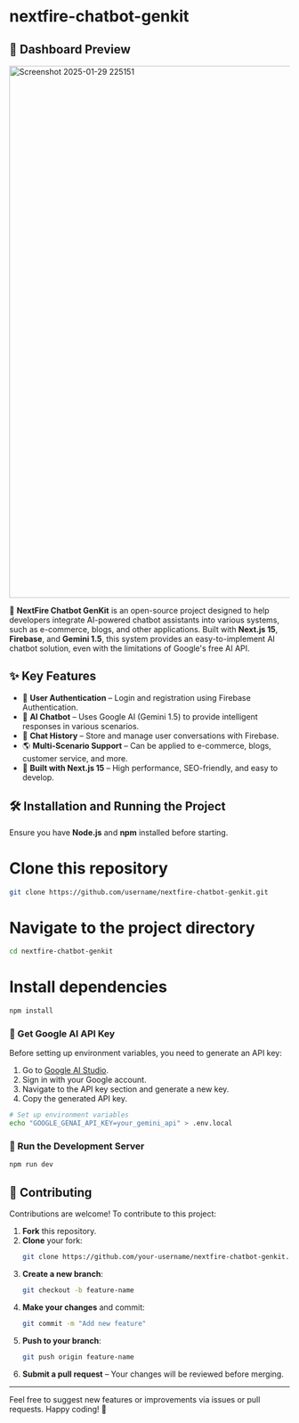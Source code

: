 # nextfire-chatbot-genkit

## 🎨 Dashboard Preview
<img width="956" alt="Screenshot 2025-01-29 225151" src="https://github.com/user-attachments/assets/418ea255-f799-4d6f-9da4-b0f99021039d" />

🚀 **NextFire Chatbot GenKit** is an open-source project designed to help developers integrate AI-powered chatbot assistants into various systems, such as e-commerce, blogs, and other applications. Built with **Next.js 15**, **Firebase**, and **Gemini 1.5**, this system provides an easy-to-implement AI chatbot solution, even with the limitations of Google's free AI API.

## ✨ Key Features

- 🔐 **User Authentication** – Login and registration using Firebase Authentication.
- 💬 **AI Chatbot** – Uses Google AI (Gemini 1.5) to provide intelligent responses in various scenarios.
- 📝 **Chat History** – Store and manage user conversations with Firebase.
- 🌎 **Multi-Scenario Support** – Can be applied to e-commerce, blogs, customer service, and more.
- 🚀 **Built with Next.js 15** – High performance, SEO-friendly, and easy to develop.

## 🛠️ Installation and Running the Project

Ensure you have **Node.js** and **npm** installed before starting.

# Clone this repository
```bash
git clone https://github.com/username/nextfire-chatbot-genkit.git
```

# Navigate to the project directory
```bash
cd nextfire-chatbot-genkit
```

# Install dependencies
```bash
npm install
```

### 🔑 Get Google AI API Key

Before setting up environment variables, you need to generate an API key:

1. Go to [Google AI Studio](https://aistudio.google.com/).
2. Sign in with your Google account.
3. Navigate to the API key section and generate a new key.
4. Copy the generated API key.

```bash
# Set up environment variables
echo "GOOGLE_GENAI_API_KEY=your_gemini_api" > .env.local
```

### 🚀 Run the Development Server

```bash
npm run dev
```

## 🤝 Contributing

Contributions are welcome! To contribute to this project:

1. **Fork** this repository.
2. **Clone** your fork:  
   ```bash
   git clone https://github.com/your-username/nextfire-chatbot-genkit.git
   ```
3. **Create a new branch**:  
   ```bash
   git checkout -b feature-name
   ```
4. **Make your changes** and commit:  
   ```bash
   git commit -m "Add new feature"
   ```
5. **Push to your branch**:  
   ```bash
   git push origin feature-name
   ```
6. **Submit a pull request** – Your changes will be reviewed before merging.

---

Feel free to suggest new features or improvements via issues or pull requests. Happy coding! 🚀

